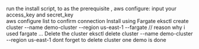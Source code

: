 run the install script, to as the prerequisite ,
 aws configure: input your access_key    and secret_key  
 aws configure list to confirm connection
Install using Fargate
eksctl create cluster --name demo-cluster --region us-east-1 --fargate
// reason why i used fargate ...
Delete the cluster
eksctl delete cluster --name demo-cluster --region us-east-1
dont forget to delete cluster one demo is done 
